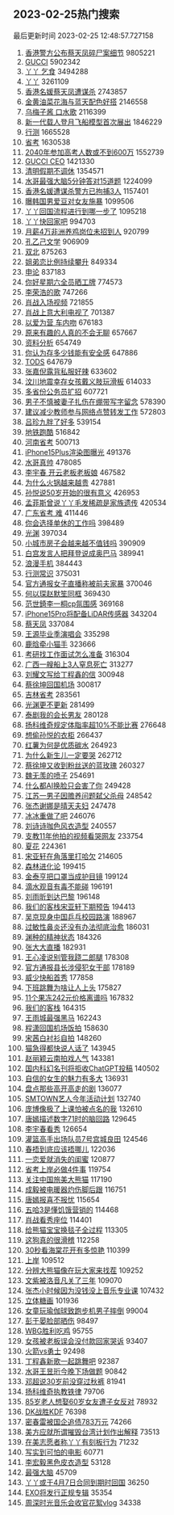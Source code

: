 ## 2023-02-25热门搜索 
最后更新时间 2023-02-25 12:48:57.727158 
1. [香港警方公布蔡天凤碎尸案细节](https://s.weibo.com/weibo?q=%23%E9%A6%99%E6%B8%AF%E8%AD%A6%E6%96%B9%E5%85%AC%E5%B8%83%E8%94%A1%E5%A4%A9%E5%87%A4%E7%A2%8E%E5%B0%B8%E6%A1%88%E7%BB%86%E8%8A%82%23&t=31&band_rank=7&Refer=top) 9805221
1. [GUCCI](https://s.weibo.com/weibo?q=GUCCI&t=31&band_rank=1&Refer=top) 5902342
1. [丫丫 乞食](https://s.weibo.com/weibo?q=%E4%B8%AB%E4%B8%AB%20%E4%B9%9E%E9%A3%9F&t=31&band_rank=15&Refer=top) 3494288
1. [丫丫](https://s.weibo.com/weibo?q=%E4%B8%AB%E4%B8%AB&t=31&band_rank=2&Refer=top) 3261109
1. [香港名媛蔡天凤遭谋杀](https://s.weibo.com/weibo?q=%23%E9%A6%99%E6%B8%AF%E5%90%8D%E5%AA%9B%E8%94%A1%E5%A4%A9%E5%87%A4%E9%81%AD%E8%B0%8B%E6%9D%80%23&t=31&band_rank=18&Refer=top) 2743857
1. [金黄油菜花海与蓝天配色好搭](https://s.weibo.com/weibo?q=%23%E9%87%91%E9%BB%84%E6%B2%B9%E8%8F%9C%E8%8A%B1%E6%B5%B7%E4%B8%8E%E8%93%9D%E5%A4%A9%E9%85%8D%E8%89%B2%E5%A5%BD%E6%90%AD%23&t=31&band_rank=3&Refer=top) 2146558
1. [乌梅子酱 口水歌](https://s.weibo.com/weibo?q=%E4%B9%8C%E6%A2%85%E5%AD%90%E9%85%B1%20%E5%8F%A3%E6%B0%B4%E6%AD%8C&t=31&band_rank=9&Refer=top) 2116399
1. [新一代载人登月飞船模型首次展出](https://s.weibo.com/weibo?q=%23%E6%96%B0%E4%B8%80%E4%BB%A3%E8%BD%BD%E4%BA%BA%E7%99%BB%E6%9C%88%E9%A3%9E%E8%88%B9%E6%A8%A1%E5%9E%8B%E9%A6%96%E6%AC%A1%E5%B1%95%E5%87%BA%23&t=31&band_rank=3&Refer=top) 1846229
1. [行测](https://s.weibo.com/weibo?q=%E8%A1%8C%E6%B5%8B&t=31&band_rank=25&Refer=top) 1665528
1. [省考](https://s.weibo.com/weibo?q=%E7%9C%81%E8%80%83&t=31&band_rank=9&Refer=top) 1630538
1. [2040年参加高考人数或不到600万](https://s.weibo.com/weibo?q=%232040%E5%B9%B4%E5%8F%82%E5%8A%A0%E9%AB%98%E8%80%83%E4%BA%BA%E6%95%B0%E6%88%96%E4%B8%8D%E5%88%B0600%E4%B8%87%23&t=31&band_rank=8&Refer=top) 1552739
1. [GUCCI CEO](https://s.weibo.com/weibo?q=GUCCI%20CEO&t=31&band_rank=4&Refer=top) 1421330
1. [清明假期不调休](https://s.weibo.com/weibo?q=%23%E6%B8%85%E6%98%8E%E5%81%87%E6%9C%9F%E4%B8%8D%E8%B0%83%E4%BC%91%23&t=31&band_rank=12&Refer=top) 1354571
1. [水哥最强大脑5分钟答对15道题](https://s.weibo.com/weibo?q=%23%E6%B0%B4%E5%93%A5%E6%9C%80%E5%BC%BA%E5%A4%A7%E8%84%915%E5%88%86%E9%92%9F%E7%AD%94%E5%AF%B915%E9%81%93%E9%A2%98%23&t=31&band_rank=2&Refer=top) 1224099
1. [香港名媛遭谋杀警方已拘捕3人](https://s.weibo.com/weibo?q=%23%E9%A6%99%E6%B8%AF%E5%90%8D%E5%AA%9B%E9%81%AD%E8%B0%8B%E6%9D%80%E8%AD%A6%E6%96%B9%E5%B7%B2%E6%8B%98%E6%8D%953%E4%BA%BA%23&t=31&band_rank=14&Refer=top) 1157401
1. [曝韩国男爱豆对女友施暴](https://s.weibo.com/weibo?q=%23%E6%9B%9D%E9%9F%A9%E5%9B%BD%E7%94%B7%E7%88%B1%E8%B1%86%E5%AF%B9%E5%A5%B3%E5%8F%8B%E6%96%BD%E6%9A%B4%23&t=31&band_rank=4&Refer=top) 1099506
1. [丫丫回国流程进行到哪一步了](https://s.weibo.com/weibo?q=%23%E4%B8%AB%E4%B8%AB%E5%9B%9E%E5%9B%BD%E6%B5%81%E7%A8%8B%E8%BF%9B%E8%A1%8C%E5%88%B0%E5%93%AA%E4%B8%80%E6%AD%A5%E4%BA%86%23&t=31&band_rank=4&Refer=top) 1095218
1. [丫丫快回家吧](https://s.weibo.com/weibo?q=%23%E4%B8%AB%E4%B8%AB%E5%BF%AB%E5%9B%9E%E5%AE%B6%E5%90%A7%23&t=31&band_rank=2&Refer=top) 994703
1. [月薪4万非洲养鸡岗位未招到人](https://s.weibo.com/weibo?q=%23%E6%9C%88%E8%96%AA4%E4%B8%87%E9%9D%9E%E6%B4%B2%E5%85%BB%E9%B8%A1%E5%B2%97%E4%BD%8D%E6%9C%AA%E6%8B%9B%E5%88%B0%E4%BA%BA%23&t=31&band_rank=5&Refer=top) 920799
1. [孔乙己文学](https://s.weibo.com/weibo?q=%23%E5%AD%94%E4%B9%99%E5%B7%B1%E6%96%87%E5%AD%A6%23&t=31&band_rank=5&Refer=top) 906909
1. [双北](https://s.weibo.com/weibo?q=%E5%8F%8C%E5%8C%97&t=31&band_rank=4&Refer=top) 875263
1. [姐弟恋比例持续攀升](https://s.weibo.com/weibo?q=%23%E5%A7%90%E5%BC%9F%E6%81%8B%E6%AF%94%E4%BE%8B%E6%8C%81%E7%BB%AD%E6%94%80%E5%8D%87%23&t=31&band_rank=50&Refer=top) 849334
1. [申论](https://s.weibo.com/weibo?q=%E7%94%B3%E8%AE%BA&t=31&band_rank=30&Refer=top) 837183
1. [你好星期六全员晒工牌](https://s.weibo.com/weibo?q=%23%E4%BD%A0%E5%A5%BD%E6%98%9F%E6%9C%9F%E5%85%AD%E5%85%A8%E5%91%98%E6%99%92%E5%B7%A5%E7%89%8C%23&t=31&band_rank=11&Refer=top) 774573
1. [李荣浩的歌](https://s.weibo.com/weibo?q=%23%E6%9D%8E%E8%8D%A3%E6%B5%A9%E7%9A%84%E6%AD%8C%23&t=31&band_rank=9&Refer=top) 747266
1. [肖战入场视频](https://s.weibo.com/weibo?q=%E8%82%96%E6%88%98%E5%85%A5%E5%9C%BA%E8%A7%86%E9%A2%91&t=31&band_rank=8&Refer=top) 721855
1. [肖战上意大利电视了](https://s.weibo.com/weibo?q=%23%E8%82%96%E6%88%98%E4%B8%8A%E6%84%8F%E5%A4%A7%E5%88%A9%E7%94%B5%E8%A7%86%E4%BA%86%23&t=31&band_rank=11&Refer=top) 701387
1. [以爱为营 车内吻](https://s.weibo.com/weibo?q=%E4%BB%A5%E7%88%B1%E4%B8%BA%E8%90%A5%20%E8%BD%A6%E5%86%85%E5%90%BB&t=31&band_rank=14&Refer=top) 676183
1. [原来有趣的人真的不会无聊](https://s.weibo.com/weibo?q=%23%E5%8E%9F%E6%9D%A5%E6%9C%89%E8%B6%A3%E7%9A%84%E4%BA%BA%E7%9C%9F%E7%9A%84%E4%B8%8D%E4%BC%9A%E6%97%A0%E8%81%8A%23&t=31&band_rank=10&Refer=top) 657667
1. [资料分析](https://s.weibo.com/weibo?q=%E8%B5%84%E6%96%99%E5%88%86%E6%9E%90&t=31&band_rank=20&Refer=top) 654749
1. [你认为存多少钱能有安全感](https://s.weibo.com/weibo?q=%23%E4%BD%A0%E8%AE%A4%E4%B8%BA%E5%AD%98%E5%A4%9A%E5%B0%91%E9%92%B1%E8%83%BD%E6%9C%89%E5%AE%89%E5%85%A8%E6%84%9F%23&t=31&band_rank=42&Refer=top) 647886
1. [TODS](https://s.weibo.com/weibo?q=TODS&t=31&band_rank=6&Refer=top) 647679
1. [张嘉倪露背私服好辣](https://s.weibo.com/weibo?q=%E5%BC%A0%E5%98%89%E5%80%AA%E9%9C%B2%E8%83%8C%E7%A7%81%E6%9C%8D%E5%A5%BD%E8%BE%A3&t=31&band_rank=23&Refer=top) 633602
1. [汶川地震幸存女孩戴义肢玩滑板](https://s.weibo.com/weibo?q=%23%E6%B1%B6%E5%B7%9D%E5%9C%B0%E9%9C%87%E5%B9%B8%E5%AD%98%E5%A5%B3%E5%AD%A9%E6%88%B4%E4%B9%89%E8%82%A2%E7%8E%A9%E6%BB%91%E6%9D%BF%23&t=31&band_rank=6&Refer=top) 614033
1. [多省份公务员扩招](https://s.weibo.com/weibo?q=%23%E5%A4%9A%E7%9C%81%E4%BB%BD%E5%85%AC%E5%8A%A1%E5%91%98%E6%89%A9%E6%8B%9B%23&t=31&band_rank=7&Refer=top) 607721
1. [男子不慎被妻子扎伤在绷带写字留念](https://s.weibo.com/weibo?q=%23%E7%94%B7%E5%AD%90%E4%B8%8D%E6%85%8E%E8%A2%AB%E5%A6%BB%E5%AD%90%E6%89%8E%E4%BC%A4%E5%9C%A8%E7%BB%B7%E5%B8%A6%E5%86%99%E5%AD%97%E7%95%99%E5%BF%B5%23&t=31&band_rank=7&Refer=top) 578390
1. [建议减少教师参与网络点赞转发工作](https://s.weibo.com/weibo?q=%23%E5%BB%BA%E8%AE%AE%E5%87%8F%E5%B0%91%E6%95%99%E5%B8%88%E5%8F%82%E4%B8%8E%E7%BD%91%E7%BB%9C%E7%82%B9%E8%B5%9E%E8%BD%AC%E5%8F%91%E5%B7%A5%E4%BD%9C%23&t=31&band_rank=9&Refer=top) 572803
1. [吕珍九胖了好多](https://s.weibo.com/weibo?q=%23%E5%90%95%E7%8F%8D%E4%B9%9D%E8%83%96%E4%BA%86%E5%A5%BD%E5%A4%9A%23&t=31&band_rank=11&Refer=top) 539154
1. [地铁跑酷](https://s.weibo.com/weibo?q=%23%E5%9C%B0%E9%93%81%E8%B7%91%E9%85%B7%23&t=31&band_rank=9&Refer=top) 516842
1. [河南省考](https://s.weibo.com/weibo?q=%E6%B2%B3%E5%8D%97%E7%9C%81%E8%80%83&t=31&band_rank=32&Refer=top) 500713
1. [iPhone15Plus渲染图曝光](https://s.weibo.com/weibo?q=%23iPhone15Plus%E6%B8%B2%E6%9F%93%E5%9B%BE%E6%9B%9D%E5%85%89%23&t=31&band_rank=15&Refer=top) 491376
1. [水哥真帅](https://s.weibo.com/weibo?q=%E6%B0%B4%E5%93%A5%E7%9C%9F%E5%B8%85&t=31&band_rank=11&Refer=top) 478085
1. [李宇春 开云老板老板娘](https://s.weibo.com/weibo?q=%E6%9D%8E%E5%AE%87%E6%98%A5%20%E5%BC%80%E4%BA%91%E8%80%81%E6%9D%BF%E8%80%81%E6%9D%BF%E5%A8%98&t=31&band_rank=19&Refer=top) 467582
1. [为什么火锅越来越贵](https://s.weibo.com/weibo?q=%23%E4%B8%BA%E4%BB%80%E4%B9%88%E7%81%AB%E9%94%85%E8%B6%8A%E6%9D%A5%E8%B6%8A%E8%B4%B5%23&t=31&band_rank=39&Refer=top) 427881
1. [孙悦说50岁开始的很有意义](https://s.weibo.com/weibo?q=%23%E5%AD%99%E6%82%A6%E8%AF%B450%E5%B2%81%E5%BC%80%E5%A7%8B%E7%9A%84%E5%BE%88%E6%9C%89%E6%84%8F%E4%B9%89%23&t=31&band_rank=12&Refer=top) 426953
1. [孟菲斯曾说丫丫毛发稀疏是家族遗传](https://s.weibo.com/weibo?q=%23%E5%AD%9F%E8%8F%B2%E6%96%AF%E6%9B%BE%E8%AF%B4%E4%B8%AB%E4%B8%AB%E6%AF%9B%E5%8F%91%E7%A8%80%E7%96%8F%E6%98%AF%E5%AE%B6%E6%97%8F%E9%81%97%E4%BC%A0%23&t=31&band_rank=13&Refer=top) 420534
1. [广东省考 难](https://s.weibo.com/weibo?q=%E5%B9%BF%E4%B8%9C%E7%9C%81%E8%80%83%20%E9%9A%BE&t=31&band_rank=17&Refer=top) 411446
1. [你会选择单休的工作吗](https://s.weibo.com/weibo?q=%23%E4%BD%A0%E4%BC%9A%E9%80%89%E6%8B%A9%E5%8D%95%E4%BC%91%E7%9A%84%E5%B7%A5%E4%BD%9C%E5%90%97%23&t=31&band_rank=45&Refer=top) 398489
1. [光渊](https://s.weibo.com/weibo?q=%23%E5%85%89%E6%B8%8A%23&t=31&band_rank=14&Refer=top) 397034
1. [小城市房子会越来越不值钱吗](https://s.weibo.com/weibo?q=%23%E5%B0%8F%E5%9F%8E%E5%B8%82%E6%88%BF%E5%AD%90%E4%BC%9A%E8%B6%8A%E6%9D%A5%E8%B6%8A%E4%B8%8D%E5%80%BC%E9%92%B1%E5%90%97%23&t=31&band_rank=12&Refer=top) 390909
1. [白宫发言人把拜登说成奥巴马](https://s.weibo.com/weibo?q=%23%E7%99%BD%E5%AE%AB%E5%8F%91%E8%A8%80%E4%BA%BA%E6%8A%8A%E6%8B%9C%E7%99%BB%E8%AF%B4%E6%88%90%E5%A5%A5%E5%B7%B4%E9%A9%AC%23&t=31&band_rank=19&Refer=top) 389941
1. [浪漫手机](https://s.weibo.com/weibo?q=%E6%B5%AA%E6%BC%AB%E6%89%8B%E6%9C%BA&t=31&band_rank=15&Refer=top) 384443
1. [行测常识](https://s.weibo.com/weibo?q=%E8%A1%8C%E6%B5%8B%E5%B8%B8%E8%AF%86&t=31&band_rank=31&Refer=top) 375031
1. [官方通报女子直播称被前夫家暴](https://s.weibo.com/weibo?q=%23%E5%AE%98%E6%96%B9%E9%80%9A%E6%8A%A5%E5%A5%B3%E5%AD%90%E7%9B%B4%E6%92%AD%E7%A7%B0%E8%A2%AB%E5%89%8D%E5%A4%AB%E5%AE%B6%E6%9A%B4%23&t=31&band_rank=16&Refer=top) 370046
1. [何以琛赵默笙同框](https://s.weibo.com/weibo?q=%23%E4%BD%95%E4%BB%A5%E7%90%9B%E8%B5%B5%E9%BB%98%E7%AC%99%E5%90%8C%E6%A1%86%23&t=31&band_rank=13&Refer=top) 369430
1. [范世錡李一桐cp氛围感](https://s.weibo.com/weibo?q=%23%E8%8C%83%E4%B8%96%E9%8C%A1%E6%9D%8E%E4%B8%80%E6%A1%90cp%E6%B0%9B%E5%9B%B4%E6%84%9F%23&t=31&band_rank=27&Refer=top) 369168
1. [iPhone15Pro将配备LiDAR传感器](https://s.weibo.com/weibo?q=%23iPhone15Pro%E5%B0%86%E9%85%8D%E5%A4%87LiDAR%E4%BC%A0%E6%84%9F%E5%99%A8%23&t=31&band_rank=44&Refer=top) 343204
1. [蔡天凤](https://s.weibo.com/weibo?q=%E8%94%A1%E5%A4%A9%E5%87%A4&t=31&band_rank=15&Refer=top) 337084
1. [王源毕业季演唱会](https://s.weibo.com/weibo?q=%23%E7%8E%8B%E6%BA%90%E6%AF%95%E4%B8%9A%E5%AD%A3%E6%BC%94%E5%94%B1%E4%BC%9A%23&t=31&band_rank=16&Refer=top) 335298
1. [鹿晗牵小猫手](https://s.weibo.com/weibo?q=%23%E9%B9%BF%E6%99%97%E7%89%B5%E5%B0%8F%E7%8C%AB%E6%89%8B%23&t=31&band_rank=17&Refer=top) 323666
1. [考研找工作面试怎么准备](https://s.weibo.com/weibo?q=%23%E8%80%83%E7%A0%94%E6%89%BE%E5%B7%A5%E4%BD%9C%E9%9D%A2%E8%AF%95%E6%80%8E%E4%B9%88%E5%87%86%E5%A4%87%23&t=31&band_rank=29&Refer=top) 316304
1. [广西一艘船上3人窒息死亡](https://s.weibo.com/weibo?q=%23%E5%B9%BF%E8%A5%BF%E4%B8%80%E8%89%98%E8%88%B9%E4%B8%8A3%E4%BA%BA%E7%AA%92%E6%81%AF%E6%AD%BB%E4%BA%A1%23&t=31&band_rank=22&Refer=top) 313277
1. [刘耀文写给丁程鑫的信](https://s.weibo.com/weibo?q=%23%E5%88%98%E8%80%80%E6%96%87%E5%86%99%E7%BB%99%E4%B8%81%E7%A8%8B%E9%91%AB%E7%9A%84%E4%BF%A1%23&t=31&band_rank=24&Refer=top) 300948
1. [蔡徐坤回国机场](https://s.weibo.com/weibo?q=%23%E8%94%A1%E5%BE%90%E5%9D%A4%E5%9B%9E%E5%9B%BD%E6%9C%BA%E5%9C%BA%23&t=31&band_rank=20&Refer=top) 300817
1. [吉林省考](https://s.weibo.com/weibo?q=%E5%90%89%E6%9E%97%E7%9C%81%E8%80%83&t=31&band_rank=24&Refer=top) 283561
1. [光渊更不更新](https://s.weibo.com/weibo?q=%E5%85%89%E6%B8%8A%E6%9B%B4%E4%B8%8D%E6%9B%B4%E6%96%B0&t=31&band_rank=18&Refer=top) 281499
1. [泰剧我的会长男友](https://s.weibo.com/weibo?q=%23%E6%B3%B0%E5%89%A7%E6%88%91%E7%9A%84%E4%BC%9A%E9%95%BF%E7%94%B7%E5%8F%8B%23&t=31&band_rank=22&Refer=top) 280128
1. [扬科维奇规定体脂率超10%不能比赛](https://s.weibo.com/weibo?q=%23%E6%89%AC%E7%A7%91%E7%BB%B4%E5%A5%87%E8%A7%84%E5%AE%9A%E4%BD%93%E8%84%82%E7%8E%87%E8%B6%8510%25%E4%B8%8D%E8%83%BD%E6%AF%94%E8%B5%9B%23&t=31&band_rank=34&Refer=top) 276648
1. [想偷孙悦的衣柜](https://s.weibo.com/weibo?q=%23%E6%83%B3%E5%81%B7%E5%AD%99%E6%82%A6%E7%9A%84%E8%A1%A3%E6%9F%9C%23&t=31&band_rank=29&Refer=top) 266437
1. [红薯为何是优质碳水](https://s.weibo.com/weibo?q=%23%E7%BA%A2%E8%96%AF%E4%B8%BA%E4%BD%95%E6%98%AF%E4%BC%98%E8%B4%A8%E7%A2%B3%E6%B0%B4%23&t=31&band_rank=23&Refer=top) 264923
1. [为什么新生儿一定要哭](https://s.weibo.com/weibo?q=%23%E4%B8%BA%E4%BB%80%E4%B9%88%E6%96%B0%E7%94%9F%E5%84%BF%E4%B8%80%E5%AE%9A%E8%A6%81%E5%93%AD%23&t=31&band_rank=18&Refer=top) 262712
1. [蔡徐坤又收到粉丝送的蓝玫瑰](https://s.weibo.com/weibo?q=%23%E8%94%A1%E5%BE%90%E5%9D%A4%E5%8F%88%E6%94%B6%E5%88%B0%E7%B2%89%E4%B8%9D%E9%80%81%E7%9A%84%E8%93%9D%E7%8E%AB%E7%91%B0%23&t=31&band_rank=28&Refer=top) 260327
1. [魏无羡的喷子](https://s.weibo.com/weibo?q=%23%E9%AD%8F%E6%97%A0%E7%BE%A1%E7%9A%84%E5%96%B7%E5%AD%90%23&t=31&band_rank=19&Refer=top) 254691
1. [什么都AI换脸只会害了你](https://s.weibo.com/weibo?q=%23%E4%BB%80%E4%B9%88%E9%83%BDAI%E6%8D%A2%E8%84%B8%E5%8F%AA%E4%BC%9A%E5%AE%B3%E4%BA%86%E4%BD%A0%23&t=31&band_rank=20&Refer=top) 249428
1. [江苏一男子因赡养问题弑父杀母](https://s.weibo.com/weibo?q=%23%E6%B1%9F%E8%8B%8F%E4%B8%80%E7%94%B7%E5%AD%90%E5%9B%A0%E8%B5%A1%E5%85%BB%E9%97%AE%E9%A2%98%E5%BC%91%E7%88%B6%E6%9D%80%E6%AF%8D%23&t=31&band_rank=21&Refer=top) 248542
1. [张杰谢娜是晴天夫妇](https://s.weibo.com/weibo?q=%23%E5%BC%A0%E6%9D%B0%E8%B0%A2%E5%A8%9C%E6%98%AF%E6%99%B4%E5%A4%A9%E5%A4%AB%E5%A6%87%23&t=31&band_rank=22&Refer=top) 247478
1. [冰冰重做了吧](https://s.weibo.com/weibo?q=%23%E5%86%B0%E5%86%B0%E9%87%8D%E5%81%9A%E4%BA%86%E5%90%A7%23&t=31&band_rank=23&Refer=top) 246076
1. [刘诗诗咖色风衣造型](https://s.weibo.com/weibo?q=%23%E5%88%98%E8%AF%97%E8%AF%97%E5%92%96%E8%89%B2%E9%A3%8E%E8%A1%A3%E9%80%A0%E5%9E%8B%23&t=31&band_rank=25&Refer=top) 240557
1. [支教11年他拍的视频看哭网友](https://s.weibo.com/weibo?q=%23%E6%94%AF%E6%95%9911%E5%B9%B4%E4%BB%96%E6%8B%8D%E7%9A%84%E8%A7%86%E9%A2%91%E7%9C%8B%E5%93%AD%E7%BD%91%E5%8F%8B%23&t=31&band_rank=31&Refer=top) 233754
1. [夏花](https://s.weibo.com/weibo?q=%E5%A4%8F%E8%8A%B1&t=31&band_rank=42&Refer=top) 224361
1. [宋亚轩在角落里打哈欠](https://s.weibo.com/weibo?q=%23%E5%AE%8B%E4%BA%9A%E8%BD%A9%E5%9C%A8%E8%A7%92%E8%90%BD%E9%87%8C%E6%89%93%E5%93%88%E6%AC%A0%23&t=31&band_rank=24&Refer=top) 214605
1. [森林进化论](https://s.weibo.com/weibo?q=%E6%A3%AE%E6%9E%97%E8%BF%9B%E5%8C%96%E8%AE%BA&t=31&band_rank=31&Refer=top) 199415
1. [金泰亨把口罩当成护目镜](https://s.weibo.com/weibo?q=%23%E9%87%91%E6%B3%B0%E4%BA%A8%E6%8A%8A%E5%8F%A3%E7%BD%A9%E5%BD%93%E6%88%90%E6%8A%A4%E7%9B%AE%E9%95%9C%23&t=31&band_rank=33&Refer=top) 199124
1. [滴水观音有毒不能碰](https://s.weibo.com/weibo?q=%23%E6%BB%B4%E6%B0%B4%E8%A7%82%E9%9F%B3%E6%9C%89%E6%AF%92%E4%B8%8D%E8%83%BD%E7%A2%B0%23&t=31&band_rank=25&Refer=top) 196191
1. [刘雨昕到达巴黎](https://s.weibo.com/weibo?q=%23%E5%88%98%E9%9B%A8%E6%98%95%E5%88%B0%E8%BE%BE%E5%B7%B4%E9%BB%8E%23&t=31&band_rank=27&Refer=top) 196148
1. [我们的客栈宋亚轩下期预告](https://s.weibo.com/weibo?q=%23%E6%88%91%E4%BB%AC%E7%9A%84%E5%AE%A2%E6%A0%88%E5%AE%8B%E4%BA%9A%E8%BD%A9%E4%B8%8B%E6%9C%9F%E9%A2%84%E5%91%8A%23&t=31&band_rank=23&Refer=top) 194413
1. [吴京现身中国乒乓校园路演](https://s.weibo.com/weibo?q=%23%E5%90%B4%E4%BA%AC%E7%8E%B0%E8%BA%AB%E4%B8%AD%E5%9B%BD%E4%B9%92%E4%B9%93%E6%A0%A1%E5%9B%AD%E8%B7%AF%E6%BC%94%23&t=31&band_rank=26&Refer=top) 188967
1. [过敏性鼻炎还没有办法彻底治愈](https://s.weibo.com/weibo?q=%23%E8%BF%87%E6%95%8F%E6%80%A7%E9%BC%BB%E7%82%8E%E8%BF%98%E6%B2%A1%E6%9C%89%E5%8A%9E%E6%B3%95%E5%BD%BB%E5%BA%95%E6%B2%BB%E6%84%88%23&t=31&band_rank=30&Refer=top) 186031
1. [渊种的精神状态](https://s.weibo.com/weibo?q=%23%E6%B8%8A%E7%A7%8D%E7%9A%84%E7%B2%BE%E7%A5%9E%E7%8A%B6%E6%80%81%23&t=31&band_rank=34&Refer=top) 184326
1. [张大大直播](https://s.weibo.com/weibo?q=%23%E5%BC%A0%E5%A4%A7%E5%A4%A7%E7%9B%B4%E6%92%AD%23&t=31&band_rank=27&Refer=top) 182931
1. [王心凌说别管我跷二郎腿](https://s.weibo.com/weibo?q=%23%E7%8E%8B%E5%BF%83%E5%87%8C%E8%AF%B4%E5%88%AB%E7%AE%A1%E6%88%91%E8%B7%B7%E4%BA%8C%E9%83%8E%E8%85%BF%23&t=31&band_rank=28&Refer=top) 178308
1. [官方通报县长涉侵犯女干部](https://s.weibo.com/weibo?q=%23%E5%AE%98%E6%96%B9%E9%80%9A%E6%8A%A5%E5%8E%BF%E9%95%BF%E6%B6%89%E4%BE%B5%E7%8A%AF%E5%A5%B3%E5%B9%B2%E9%83%A8%23&t=31&band_rank=29&Refer=top) 178189
1. [威少快船首秀](https://s.weibo.com/weibo?q=%23%E5%A8%81%E5%B0%91%E5%BF%AB%E8%88%B9%E9%A6%96%E7%A7%80%23&t=31&band_rank=40&Refer=top) 177858
1. [下班跳舞为啥让人上头](https://s.weibo.com/weibo?q=%23%E4%B8%8B%E7%8F%AD%E8%B7%B3%E8%88%9E%E4%B8%BA%E5%95%A5%E8%AE%A9%E4%BA%BA%E4%B8%8A%E5%A4%B4%23&t=31&band_rank=43&Refer=top) 175827
1. [11个果冻242元价格离谱吗](https://s.weibo.com/weibo?q=%2311%E4%B8%AA%E6%9E%9C%E5%86%BB242%E5%85%83%E4%BB%B7%E6%A0%BC%E7%A6%BB%E8%B0%B1%E5%90%97%23&t=31&band_rank=36&Refer=top) 167832
1. [我们的客栈](https://s.weibo.com/weibo?q=%E6%88%91%E4%BB%AC%E7%9A%84%E5%AE%A2%E6%A0%88&t=31&band_rank=26&Refer=top) 164315
1. [王雨城最强黑马](https://s.weibo.com/weibo?q=%23%E7%8E%8B%E9%9B%A8%E5%9F%8E%E6%9C%80%E5%BC%BA%E9%BB%91%E9%A9%AC%23&t=31&band_rank=23&Refer=top) 162243
1. [程潇回国机场饭拍](https://s.weibo.com/weibo?q=%23%E7%A8%8B%E6%BD%87%E5%9B%9E%E5%9B%BD%E6%9C%BA%E5%9C%BA%E9%A5%AD%E6%8B%8D%23&t=31&band_rank=29&Refer=top) 158630
1. [宋茜白衬衫自拍](https://s.weibo.com/weibo?q=%23%E5%AE%8B%E8%8C%9C%E7%99%BD%E8%A1%AC%E8%A1%AB%E8%87%AA%E6%8B%8D%23&t=31&band_rank=37&Refer=top) 148260
1. [猫急得都快说人话了](https://s.weibo.com/weibo?q=%23%E7%8C%AB%E6%80%A5%E5%BE%97%E9%83%BD%E5%BF%AB%E8%AF%B4%E4%BA%BA%E8%AF%9D%E4%BA%86%23&t=31&band_rank=49&Refer=top) 143945
1. [赵丽颖云南拍戏人气](https://s.weibo.com/weibo?q=%23%E8%B5%B5%E4%B8%BD%E9%A2%96%E4%BA%91%E5%8D%97%E6%8B%8D%E6%88%8F%E4%BA%BA%E6%B0%94%23&t=31&band_rank=31&Refer=top) 143381
1. [国内科幻名刊将拒收ChatGPT投稿](https://s.weibo.com/weibo?q=%23%E5%9B%BD%E5%86%85%E7%A7%91%E5%B9%BB%E5%90%8D%E5%88%8A%E5%B0%86%E6%8B%92%E6%94%B6ChatGPT%E6%8A%95%E7%A8%BF%23&t=31&band_rank=36&Refer=top) 140502
1. [自信的女生的魅力有多大](https://s.weibo.com/weibo?q=%23%E8%87%AA%E4%BF%A1%E7%9A%84%E5%A5%B3%E7%94%9F%E7%9A%84%E9%AD%85%E5%8A%9B%E6%9C%89%E5%A4%9A%E5%A4%A7%23&t=31&band_rank=35&Refer=top) 136931
1. [盘点那些高开高走的剧](https://s.weibo.com/weibo?q=%23%E7%9B%98%E7%82%B9%E9%82%A3%E4%BA%9B%E9%AB%98%E5%BC%80%E9%AB%98%E8%B5%B0%E7%9A%84%E5%89%A7%23&t=31&band_rank=33&Refer=top) 136077
1. [SMTOWN艺人今年活动计划](https://s.weibo.com/weibo?q=%23SMTOWN%E8%89%BA%E4%BA%BA%E4%BB%8A%E5%B9%B4%E6%B4%BB%E5%8A%A8%E8%AE%A1%E5%88%92%23&t=31&band_rank=32&Refer=top) 132740
1. [庞博像极了上课怕被点名的我](https://s.weibo.com/weibo?q=%23%E5%BA%9E%E5%8D%9A%E5%83%8F%E6%9E%81%E4%BA%86%E4%B8%8A%E8%AF%BE%E6%80%95%E8%A2%AB%E7%82%B9%E5%90%8D%E7%9A%84%E6%88%91%23&t=31&band_rank=40&Refer=top) 132610
1. [唐嫣描述数字71时的脑回路](https://s.weibo.com/weibo?q=%23%E5%94%90%E5%AB%A3%E6%8F%8F%E8%BF%B0%E6%95%B0%E5%AD%9771%E6%97%B6%E7%9A%84%E8%84%91%E5%9B%9E%E8%B7%AF%23&t=31&band_rank=38&Refer=top) 129645
1. [李宇春看秀](https://s.weibo.com/weibo?q=%23%E6%9D%8E%E5%AE%87%E6%98%A5%E7%9C%8B%E7%A7%80%23&t=31&band_rank=33&Refer=top) 126654
1. [灌篮高手出场队员7号宫城良田](https://s.weibo.com/weibo?q=%23%E7%81%8C%E7%AF%AE%E9%AB%98%E6%89%8B%E5%87%BA%E5%9C%BA%E9%98%9F%E5%91%987%E5%8F%B7%E5%AE%AB%E5%9F%8E%E8%89%AF%E7%94%B0%23&t=31&band_rank=50&Refer=top) 124546
1. [春捂到底应该捂哪儿](https://s.weibo.com/weibo?q=%23%E6%98%A5%E6%8D%82%E5%88%B0%E5%BA%95%E5%BA%94%E8%AF%A5%E6%8D%82%E5%93%AA%E5%84%BF%23&t=31&band_rank=49&Refer=top) 122036
1. [一恋爱就消失的闺蜜](https://s.weibo.com/weibo?q=%23%E4%B8%80%E6%81%8B%E7%88%B1%E5%B0%B1%E6%B6%88%E5%A4%B1%E7%9A%84%E9%97%BA%E8%9C%9C%23&t=31&band_rank=34&Refer=top) 120877
1. [省考上岸必做4件事](https://s.weibo.com/weibo?q=%23%E7%9C%81%E8%80%83%E4%B8%8A%E5%B2%B8%E5%BF%85%E5%81%9A4%E4%BB%B6%E4%BA%8B%23&t=31&band_rank=41&Refer=top) 119754
1. [关注中国旅美大熊猫](https://s.weibo.com/weibo?q=%23%E5%85%B3%E6%B3%A8%E4%B8%AD%E5%9B%BD%E6%97%85%E7%BE%8E%E5%A4%A7%E7%86%8A%E7%8C%AB%23&t=31&band_rank=35&Refer=top) 117190
1. [成毅被电暖器灼伤脚后跟](https://s.weibo.com/weibo?q=%23%E6%88%90%E6%AF%85%E8%A2%AB%E7%94%B5%E6%9A%96%E5%99%A8%E7%81%BC%E4%BC%A4%E8%84%9A%E5%90%8E%E8%B7%9F%23&t=31&band_rank=36&Refer=top) 116751
1. [唐嫣报喜不报忧](https://s.weibo.com/weibo?q=%23%E5%94%90%E5%AB%A3%E6%8A%A5%E5%96%9C%E4%B8%8D%E6%8A%A5%E5%BF%A7%23&t=31&band_rank=37&Refer=top) 115654
1. [五哈3是懂饥饿营销的](https://s.weibo.com/weibo?q=%23%E4%BA%94%E5%93%883%E6%98%AF%E6%87%82%E9%A5%A5%E9%A5%BF%E8%90%A5%E9%94%80%E7%9A%84%23&t=31&band_rank=38&Refer=top) 114468
1. [肖战看秀座位](https://s.weibo.com/weibo?q=%23%E8%82%96%E6%88%98%E7%9C%8B%E7%A7%80%E5%BA%A7%E4%BD%8D%23&t=31&band_rank=44&Refer=top) 114401
1. [给熊猫宝宝换毯子全过程](https://s.weibo.com/weibo?q=%23%E7%BB%99%E7%86%8A%E7%8C%AB%E5%AE%9D%E5%AE%9D%E6%8D%A2%E6%AF%AF%E5%AD%90%E5%85%A8%E8%BF%87%E7%A8%8B%23&t=31&band_rank=43&Refer=top) 113305
1. [这狗真的很滑稽](https://s.weibo.com/weibo?q=%23%E8%BF%99%E7%8B%97%E7%9C%9F%E7%9A%84%E5%BE%88%E6%BB%91%E7%A8%BD%23&t=31&band_rank=39&Refer=top) 112258
1. [30秒看海棠花开有多惊艳](https://s.weibo.com/weibo?q=%2330%E7%A7%92%E7%9C%8B%E6%B5%B7%E6%A3%A0%E8%8A%B1%E5%BC%80%E6%9C%89%E5%A4%9A%E6%83%8A%E8%89%B3%23&t=31&band_rank=45&Refer=top) 110399
1. [上岸](https://s.weibo.com/weibo?q=%E4%B8%8A%E5%B2%B8&t=31&band_rank=47&Refer=top) 109512
1. [分辨大熊猫像在玩大家来找茬](https://s.weibo.com/weibo?q=%23%E5%88%86%E8%BE%A8%E5%A4%A7%E7%86%8A%E7%8C%AB%E5%83%8F%E5%9C%A8%E7%8E%A9%E5%A4%A7%E5%AE%B6%E6%9D%A5%E6%89%BE%E8%8C%AC%23&t=31&band_rank=47&Refer=top) 109252
1. [文紫被洛音凡关了三年](https://s.weibo.com/weibo?q=%23%E6%96%87%E7%B4%AB%E8%A2%AB%E6%B4%9B%E9%9F%B3%E5%87%A1%E5%85%B3%E4%BA%86%E4%B8%89%E5%B9%B4%23&t=31&band_rank=34&Refer=top) 109070
1. [张杰小时候因为没钱没上音乐专业课](https://s.weibo.com/weibo?q=%23%E5%BC%A0%E6%9D%B0%E5%B0%8F%E6%97%B6%E5%80%99%E5%9B%A0%E4%B8%BA%E6%B2%A1%E9%92%B1%E6%B2%A1%E4%B8%8A%E9%9F%B3%E4%B9%90%E4%B8%93%E4%B8%9A%E8%AF%BE%23&t=31&band_rank=31&Refer=top) 107432
1. [立体糖画](https://s.weibo.com/weibo?q=%E7%AB%8B%E4%BD%93%E7%B3%96%E7%94%BB&t=31&band_rank=50&Refer=top) 101936
1. [女童玩瑜伽球致跑步机男子摔倒](https://s.weibo.com/weibo?q=%23%E5%A5%B3%E7%AB%A5%E7%8E%A9%E7%91%9C%E4%BC%BD%E7%90%83%E8%87%B4%E8%B7%91%E6%AD%A5%E6%9C%BA%E7%94%B7%E5%AD%90%E6%91%94%E5%80%92%23&t=31&band_rank=40&Refer=top) 99004
1. [彭于晏脸部晒伤](https://s.weibo.com/weibo?q=%23%E5%BD%AD%E4%BA%8E%E6%99%8F%E8%84%B8%E9%83%A8%E6%99%92%E4%BC%A4%23&t=31&band_rank=41&Refer=top) 98497
1. [WBG胜利吃鸡](https://s.weibo.com/weibo?q=%23WBG%E8%83%9C%E5%88%A9%E5%90%83%E9%B8%A1%23&t=31&band_rank=43&Refer=top) 95755
1. [女孩被老板误会没付款回家哭诉](https://s.weibo.com/weibo?q=%23%E5%A5%B3%E5%AD%A9%E8%A2%AB%E8%80%81%E6%9D%BF%E8%AF%AF%E4%BC%9A%E6%B2%A1%E4%BB%98%E6%AC%BE%E5%9B%9E%E5%AE%B6%E5%93%AD%E8%AF%89%23&t=31&band_rank=44&Refer=top) 93407
1. [火箭vs勇士](https://s.weibo.com/weibo?q=%23%E7%81%AB%E7%AE%ADvs%E5%8B%87%E5%A3%AB%23&t=31&band_rank=49&Refer=top) 92498
1. [丁程鑫新歌一起跳舞吧](https://s.weibo.com/weibo?q=%23%E4%B8%81%E7%A8%8B%E9%91%AB%E6%96%B0%E6%AD%8C%E4%B8%80%E8%B5%B7%E8%B7%B3%E8%88%9E%E5%90%A7%23&t=31&band_rank=42&Refer=top) 92387
1. [水哥王昱珩今晚下场做题](https://s.weibo.com/weibo?q=%23%E6%B0%B4%E5%93%A5%E7%8E%8B%E6%98%B1%E7%8F%A9%E4%BB%8A%E6%99%9A%E4%B8%8B%E5%9C%BA%E5%81%9A%E9%A2%98%23&t=31&band_rank=45&Refer=top) 90842
1. [邓超说30岁前没穿过秋裤](https://s.weibo.com/weibo?q=%23%E9%82%93%E8%B6%85%E8%AF%B430%E5%B2%81%E5%89%8D%E6%B2%A1%E7%A9%BF%E8%BF%87%E7%A7%8B%E8%A3%A4%23&t=31&band_rank=46&Refer=top) 81941
1. [扬科维奇执教铁律](https://s.weibo.com/weibo?q=%23%E6%89%AC%E7%A7%91%E7%BB%B4%E5%A5%87%E6%89%A7%E6%95%99%E9%93%81%E5%BE%8B%23&t=31&band_rank=43&Refer=top) 79706
1. [85岁老人想娶60岁女友遭子女反对](https://s.weibo.com/weibo?q=%2385%E5%B2%81%E8%80%81%E4%BA%BA%E6%83%B3%E5%A8%B660%E5%B2%81%E5%A5%B3%E5%8F%8B%E9%81%AD%E5%AD%90%E5%A5%B3%E5%8F%8D%E5%AF%B9%23&t=31&band_rank=47&Refer=top) 78932
1. [DK战胜KDF](https://s.weibo.com/weibo?q=%23DK%E6%88%98%E8%83%9CKDF%23&t=31&band_rank=48&Refer=top) 76398
1. [密春雷被国企追债783万元](https://s.weibo.com/weibo?q=%23%E5%AF%86%E6%98%A5%E9%9B%B7%E8%A2%AB%E5%9B%BD%E4%BC%81%E8%BF%BD%E5%80%BA783%E4%B8%87%E5%85%83%23&t=31&band_rank=49&Refer=top) 74266
1. [美方应就所谓摧毁台湾计划作出解释](https://s.weibo.com/weibo?q=%23%E7%BE%8E%E6%96%B9%E5%BA%94%E5%B0%B1%E6%89%80%E8%B0%93%E6%91%A7%E6%AF%81%E5%8F%B0%E6%B9%BE%E8%AE%A1%E5%88%92%E4%BD%9C%E5%87%BA%E8%A7%A3%E9%87%8A%23&t=31&band_rank=50&Refer=top) 73513
1. [在美志愿者称丫丫有刻板行为](https://s.weibo.com/weibo?q=%23%E5%9C%A8%E7%BE%8E%E5%BF%97%E6%84%BF%E8%80%85%E7%A7%B0%E4%B8%AB%E4%B8%AB%E6%9C%89%E5%88%BB%E6%9D%BF%E8%A1%8C%E4%B8%BA%23&t=31&band_rank=45&Refer=top) 71232
1. [写实到可怕的电影](https://s.weibo.com/weibo?q=%23%E5%86%99%E5%AE%9E%E5%88%B0%E5%8F%AF%E6%80%95%E7%9A%84%E7%94%B5%E5%BD%B1%23&t=31&band_rank=48&Refer=top) 60771
1. [李宏毅黑色皮衣造型](https://s.weibo.com/weibo?q=%23%E6%9D%8E%E5%AE%8F%E6%AF%85%E9%BB%91%E8%89%B2%E7%9A%AE%E8%A1%A3%E9%80%A0%E5%9E%8B%23&t=31&band_rank=49&Refer=top) 53128
1. [最强大脑](https://s.weibo.com/weibo?q=%E6%9C%80%E5%BC%BA%E5%A4%A7%E8%84%91&t=31&band_rank=41&Refer=top) 45709
1. [丫丫或于4月7日合同到期时回国](https://s.weibo.com/weibo?q=%23%E4%B8%AB%E4%B8%AB%E6%88%96%E4%BA%8E4%E6%9C%887%E6%97%A5%E5%90%88%E5%90%8C%E5%88%B0%E6%9C%9F%E6%97%B6%E5%9B%9E%E5%9B%BD%23&t=31&band_rank=46&Refer=top) 36250
1. [EXO将发行正规专辑](https://s.weibo.com/weibo?q=%23EXO%E5%B0%86%E5%8F%91%E8%A1%8C%E6%AD%A3%E8%A7%84%E4%B8%93%E8%BE%91%23&t=31&band_rank=45&Refer=top) 35354
1. [周深时光音乐会收官花絮vlog](https://s.weibo.com/weibo?q=%23%E5%91%A8%E6%B7%B1%E6%97%B6%E5%85%89%E9%9F%B3%E4%B9%90%E4%BC%9A%E6%94%B6%E5%AE%98%E8%8A%B1%E7%B5%AEvlog%23&t=31&band_rank=31&Refer=top) 34338
